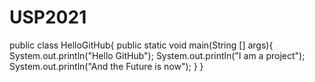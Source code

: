 # USP2021

public class HelloGitHub{
    public static void main(String [] args){
        System.out.println("Hello GitHub");
        System.out.println("I am a project");
        System.out.println("And the Future is now");
    }
}